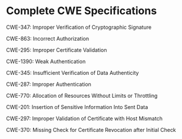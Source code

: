 

# Complete CWE Specifications

CWE-347: Improper Verification of Cryptographic Signature

CWE-863: Incorrect Authorization

CWE-295: Improper Certificate Validation

CWE-1390: Weak Authentication

CWE-345: Insufficient Verification of Data Authenticity

CWE-287: Improper Authentication

CWE-770: Allocation of Resources Without Limits or Throttling

CWE-201: Insertion of Sensitive Information Into Sent Data

CWE-297: Improper Validation of Certificate with Host Mismatch

CWE-370: Missing Check for Certificate Revocation after Initial Check